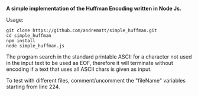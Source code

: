 **A simple implementation of the Huffman Encoding written in Node Js.**

Usage:

```
git clone https://github.com/andrematt/simple_huffman.git  
cd simple_huffman
npm install  
node simple_huffman.js  
```

The program search in the standard printable ASCII for a character not used 
in the input text to be used as EOF, therefore it will terminate without 
encoding if a text that uses all ASCII chars is given as input. 

To test with different files, comment/uncomment the "fileName" variables
starting from line 224. 


